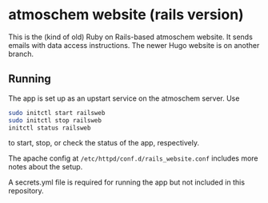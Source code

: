 # atmoschem website (rails version)

This is the (kind of old) Ruby on Rails-based atmoschem website. It
sends emails with data access instructions. The newer Hugo website is
on another branch.

## Running

The app is set up as an upstart service on the atmoschem server. Use

```sh
sudo initctl start railsweb
sudo initctl stop railsweb
initctl status railsweb
```
to start, stop, or check the status of the app, respectively.

The apache config at `/etc/httpd/conf.d/rails_website.conf` includes
more notes about the setup.

A secrets.yml file is required for running the app but not included in
this repository.
